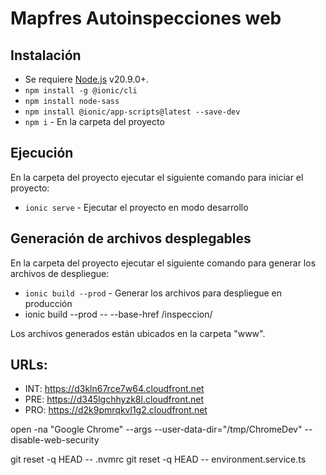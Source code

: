 # Mapfres Autoinspecciones web

## Instalación

  * Se requiere [Node.js](https://nodejs.org/) v20.9.0+.
  * `npm install -g @ionic/cli`
  * `npm install node-sass`
  * `npm install @ionic/app-scripts@latest --save-dev`
  * `npm i` - En la carpeta del proyecto

## Ejecución

En la carpeta del proyecto ejecutar el siguiente comando para iniciar el proyecto:

  * `ionic serve` - Ejecutar el proyecto en modo desarrollo
 
## Generación de archivos desplegables

En la carpeta del proyecto ejecutar el siguiente comando para generar los archivos de despliegue:

  * `ionic build --prod`  - Generar los archivos para despliegue en producción
  * ionic build --prod -- --base-href /inspeccion/

Los archivos generados están ubicados en la carpeta "www".


## URLs:
- INT: https://d3kln67rce7w64.cloudfront.net
- PRE: https://d345lgchhyzk8l.cloudfront.net
- PRO: https://d2k9pmrqkvl1g2.cloudfront.net


open -na "Google Chrome" --args --user-data-dir="/tmp/ChromeDev" --disable-web-security

git reset -q HEAD -- .nvmrc
git reset -q HEAD -- environment.service.ts